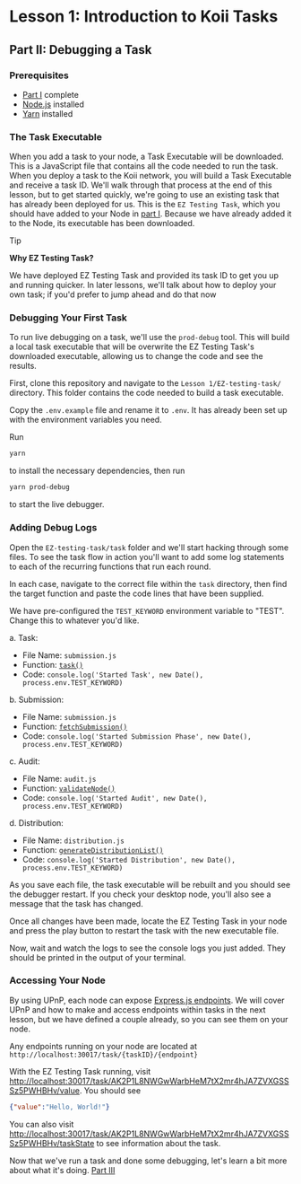 # Lesson 1: Introduction to Koii Tasks

## Part II: Debugging a Task

### Prerequisites

- [Part I](./README.md) complete
- [Node.js](https://nodejs.org/en/download/package-manager) installed
- [Yarn](https://classic.yarnpkg.com/lang/en/docs/install/#debian-stable) installed

### The Task Executable

When you add a task to your node, a Task Executable will be downloaded. This is a JavaScript file that contains all the code needed to run the task. When you deploy a task to the Koii network, you will build a Task Executable and receive a task ID. We'll walk through that process at the end of this lesson, but to get started quickly, we're going to use an existing task that has already been deployed for us. This is the `EZ Testing Task`, which you should have added to your Node in [part I](./README.md#run-the-task). Because we have already added it to the Node, its executable has been downloaded.

> [!TIP]
>
> **Why EZ Testing Task?**
>
> We have deployed EZ Testing Task and provided its task ID to get you up and running quicker. In later lessons, we'll talk about how to deploy your own task; if you'd prefer to jump ahead and do that now

### Debugging Your First Task

To run live debugging on a task, we'll use the `prod-debug` tool. This will build a local task executable that will be overwrite the EZ Testing Task's downloaded executable, allowing us to change the code and see the results.

First, clone this repository and navigate to the `Lesson 1/EZ-testing-task/` directory. This folder contains the code needed to build a task executable.

Copy the `.env.example` file and rename it to `.env`. It has already been set up with the environment variables you need.

Run

```sh
yarn
```

to install the necessary dependencies, then run

```sh
yarn prod-debug
```

to start the live debugger.

### Adding Debug Logs

Open the `EZ-testing-task/task` folder and we'll start hacking through some files. To see the task flow in action you'll want to add some log statements to each of the recurring functions that run each round.

In each case, navigate to the correct file within the `task` directory, then find the target function and paste the code lines that have been supplied.

We have pre-configured the `TEST_KEYWORD` environment variable to "TEST". Change this to whatever you'd like.

a. Task:

- File Name: `submission.js`
- Function: [`task()`](./EZ-testing-task/task/submission.js#L9)
- Code: `console.log('Started Task', new Date(), process.env.TEST_KEYWORD)`

b. Submission:

- File Name: `submission.js`
- Function: [`fetchSubmission()`](./EZ-testing-task/task/submission.js#L51)
- Code: `console.log('Started Submission Phase', new Date(), process.env.TEST_KEYWORD)`

c. Audit:

- File Name: `audit.js`
- Function: [`validateNode()`](./EZ-testing-task/task/audit.js#L11)
- Code: `console.log('Started Audit', new Date(), process.env.TEST_KEYWORD)`

d. Distribution:

- File Name: `distribution.js`
- Function: [`generateDistributionList()`](./EZ-testing-task/task/distribution.js#L50)
- Code: `console.log('Started Distribution', new Date(), process.env.TEST_KEYWORD)`

As you save each file, the task executable will be rebuilt and you should see the debugger restart. If you check your desktop node, you'll also see a message that the task has changed.

Once all changes have been made, locate the EZ Testing Task in your node and press the play button to restart the task with the new executable file.

Now, wait and watch the logs to see the console logs you just added. They should be printed in the output of your terminal.

### Accessing Your Node

By using UPnP, each node can expose [Express.js endpoints](https://github.com/labrocadabro/ezsandbox/blob/725f274bbdfa923fe0bae64c70e08c1e03c5f379/Lesson%201/EZ-testing-task/index.js#L13). We will cover UPnP and how to make and access endpoints within tasks in the next lesson, but we have defined a couple already, so you can see them on your node.

Any endpoints running on your node are located at `http://localhost:30017/task/{taskID}/{endpoint}`

With the EZ Testing Task running, visit [http://localhost:30017/task/AK2P1L8NWGwWarbHeM7tX2mr4hJA7ZVXGSSSz5PWHBHv/value](http://localhost:30017/task/AK2P1L8NWGwWarbHeM7tX2mr4hJA7ZVXGSSSz5PWHBHv/value). You should see

```json
{"value":"Hello, World!"}
```

You can also visit [http://localhost:30017/task/AK2P1L8NWGwWarbHeM7tX2mr4hJA7ZVXGSSSz5PWHBHv/taskState](http://localhost:30017/task/AK2P1L8NWGwWarbHeM7tX2mr4hJA7ZVXGSSSz5PWHBHv/taskState) to see information about the task.

Now that we've run a task and done some debugging, let's learn a bit more about what it's doing. [Part III](./PartIII.md)
